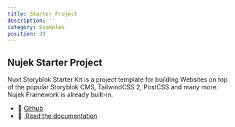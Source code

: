 ```yaml
---
title: Starter Project
description: ''
category: Examples
position: 20
---
```


## Nujek Starter Project


Nuxt Storyblok Starter Kit is a project template for building Websites on top of the popular Storyblok CMS, TailwindCSS 2, PostCSS and many more. Nujek Framework is already built-in.


- 🎲 [Github](https://github.com/regenrek/nuxt-storyblok-starter)
- 📖 [&nbsp;Read the documentation](https://nuxt-storyblok-starter-docs.vercel.app/)
